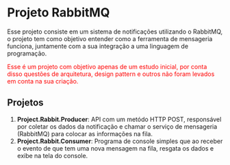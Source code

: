 # Projeto RabbitMQ

Esse projeto consiste em um sistema de notificações utilizando o RabbitMQ, o projeto tem como objetivo entender como a ferramenta de mensageria funciona, juntamente com a sua integração a uma linguagem de programação.

<p style="color: red">
    Esse é um projeto com objetivo apenas de um estudo inicial, por conta disso questões de arquitetura, design pattern e outros não foram levados em conta na sua criação.
</p>

## Projetos

1. **Project.Rabbit.Producer**: API com um metódo HTTP POST, responsável por coletar os dados da notificação e chamar o serviço de mensageria (RabbitMQ) para colocar as informações na fila.
2. **Project.Rabbit.Consumer**: Programa de console simples que ao receber o evento de que tem uma nova mensagem na fila, resgata os dados e exibe na tela do console.